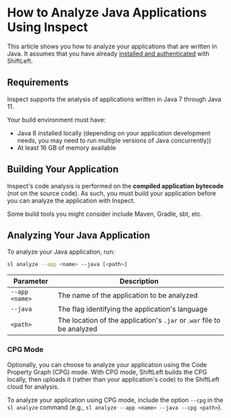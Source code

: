 # How to Analyze Java Applications Using Inspect

This article shows you how to analyze your applications that are written in Java. It assumes that you have already [installed and authenticated](/inspect/getting-started/getting-started.md) with ShiftLeft.

## Requirements

Inspect supports the analysis of applications written in Java 7 through Java 11.

Your build environment must have:

* Java 8 installed locally (depending on your application development needs, you may need to run multiple versions of Java concurrently))
* At least 16 GB of memory available

## Building Your Application

Inspect's code analysis is performed on the **compiled application bytecode** (*not* on the source code). As such, you must build your application before you can analyze the application with Inspect.

Some build tools you might consider include Maven, Gradle, sbt, etc.

## Analyzing Your Java Application

To analyze your Java application, run:

```bash
sl analyze --app <name> --java [<path>]
```

| Parameter | Description |
| - | - |
| `--app <name>` | The name of the application to be analyzed |
| `--java` | The flag identifying the application's language |
| `<path>` | The location of the application's `.jar` or .`war` file to be analyzed |

### CPG Mode

Optionally, you can choose to analyze your application using the Code Property Graph (CPG) mode. With CPG mode, ShiftLeft builds the CPG locally, then uploads it (rather than your application's code) to the ShiftLeft cloud for analysis.

To analyze your application using CPG mode, include the option `--cpg` in the `sl analyze` command (e.g., `sl analyze --app <name> --java --cpg <path>`).
